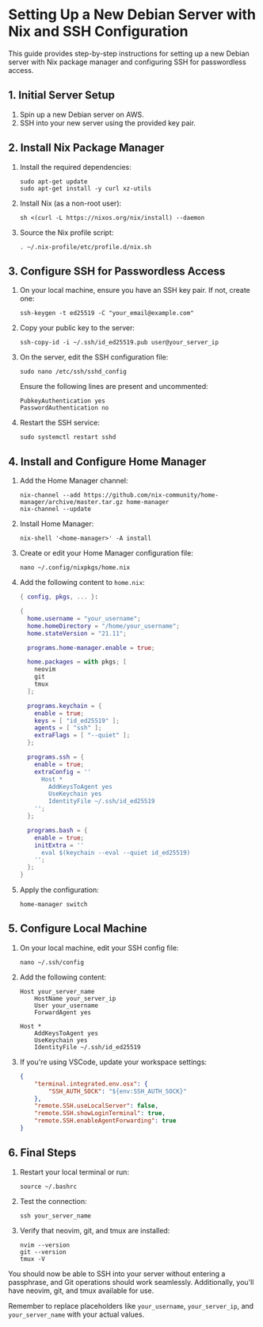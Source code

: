 # Setting Up a New Debian Server with Nix and SSH Configuration

This guide provides step-by-step instructions for setting up a new Debian server with Nix package manager and configuring SSH for passwordless access.

## 1. Initial Server Setup

1. Spin up a new Debian server on AWS.
2. SSH into your new server using the provided key pair.

## 2. Install Nix Package Manager

1. Install the required dependencies:
   ```
   sudo apt-get update
   sudo apt-get install -y curl xz-utils
   ```

2. Install Nix (as a non-root user):
   ```
   sh <(curl -L https://nixos.org/nix/install) --daemon
   ```

3. Source the Nix profile script:
   ```
   . ~/.nix-profile/etc/profile.d/nix.sh
   ```

## 3. Configure SSH for Passwordless Access

1. On your local machine, ensure you have an SSH key pair. If not, create one:
   ```
   ssh-keygen -t ed25519 -C "your_email@example.com"
   ```

2. Copy your public key to the server:
   ```
   ssh-copy-id -i ~/.ssh/id_ed25519.pub user@your_server_ip
   ```

3. On the server, edit the SSH configuration file:
   ```
   sudo nano /etc/ssh/sshd_config
   ```
   Ensure the following lines are present and uncommented:
   ```
   PubkeyAuthentication yes
   PasswordAuthentication no
   ```

4. Restart the SSH service:
   ```
   sudo systemctl restart sshd
   ```

## 4. Install and Configure Home Manager

1. Add the Home Manager channel:
   ```
   nix-channel --add https://github.com/nix-community/home-manager/archive/master.tar.gz home-manager
   nix-channel --update
   ```

2. Install Home Manager:
   ```
   nix-shell '<home-manager>' -A install
   ```

3. Create or edit your Home Manager configuration file:
   ```
   nano ~/.config/nixpkgs/home.nix
   ```

4. Add the following content to `home.nix`:
   ```nix
   { config, pkgs, ... }:

   {
     home.username = "your_username";
     home.homeDirectory = "/home/your_username";
     home.stateVersion = "21.11";

     programs.home-manager.enable = true;

     home.packages = with pkgs; [
       neovim
       git
       tmux
     ];

     programs.keychain = {
       enable = true;
       keys = [ "id_ed25519" ];
       agents = [ "ssh" ];
       extraFlags = [ "--quiet" ];
     };

     programs.ssh = {
       enable = true;
       extraConfig = ''
         Host *
           AddKeysToAgent yes
           UseKeychain yes
           IdentityFile ~/.ssh/id_ed25519
       '';
     };

     programs.bash = {
       enable = true;
       initExtra = ''
         eval $(keychain --eval --quiet id_ed25519)
       '';
     };
   }
   ```

5. Apply the configuration:
   ```
   home-manager switch
   ```

## 5. Configure Local Machine

1. On your local machine, edit your SSH config file:
   ```
   nano ~/.ssh/config
   ```

2. Add the following content:
   ```
   Host your_server_name
       HostName your_server_ip
       User your_username
       ForwardAgent yes

   Host *
       AddKeysToAgent yes
       UseKeychain yes
       IdentityFile ~/.ssh/id_ed25519
   ```

3. If you're using VSCode, update your workspace settings:
   ```json
   {
       "terminal.integrated.env.osx": {
           "SSH_AUTH_SOCK": "${env:SSH_AUTH_SOCK}"
       },
       "remote.SSH.useLocalServer": false,
       "remote.SSH.showLoginTerminal": true,
       "remote.SSH.enableAgentForwarding": true
   }
   ```

## 6. Final Steps

1. Restart your local terminal or run:
   ```
   source ~/.bashrc
   ```

2. Test the connection:
   ```
   ssh your_server_name
   ```

3. Verify that neovim, git, and tmux are installed:
   ```
   nvim --version
   git --version
   tmux -V
   ```

You should now be able to SSH into your server without entering a passphrase, and Git operations should work seamlessly. Additionally, you'll have neovim, git, and tmux available for use.

Remember to replace placeholders like `your_username`, `your_server_ip`, and `your_server_name` with your actual values.
